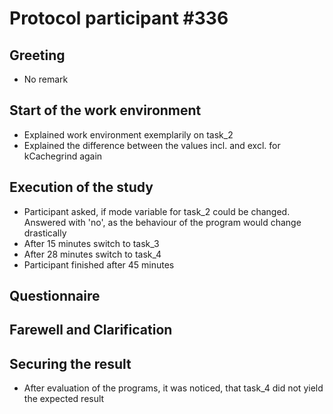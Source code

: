 # Protocol participant \#336

## Greeting
- No remark

## Start of the work environment
- Explained work environment exemplarily on task_2
- Explained the difference between the values incl. and excl. for kCachegrind again

## Execution of the study
- Participant asked, if mode variable for task_2 could be changed. Answered with 'no', as the behaviour of the program would change drastically
- After 15 minutes switch to task_3
- After 28 minutes switch to task_4
- Participant finished after 45 minutes

## Questionnaire

## Farewell and Clarification

## Securing the result
- After evaluation of the programs, it was noticed, that task_4 did not yield the expected result
